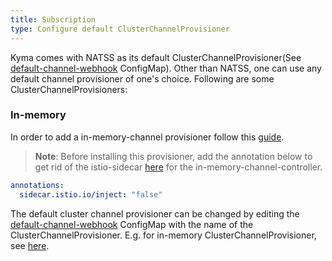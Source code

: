 ```yaml
---
title: Subscription
type: Configure default ClusterChannelProvisioner
---
```


Kyma comes with NATSS as its default ClusterChannelProvisioner(See [default-channel-webhook](../../resources/knative-eventing/charts/knative-eventing/templates/eventing.yaml) ConfigMap). Other than NATSS, one can use any default channel provisioner of one's choice. Following are some ClusterChannelProvisioners:

### In-memory

In order to add a in-memory-channel provisioner follow this [guide](https://github.com/knative/eventing/tree/master/config/provisioners/in-memory-channel).

> **Note**: Before installing this provisioner, add the annotation below to get rid of the istio-sidecar [here](https://github.com/knative/eventing/blob/master/config/provisioners/in-memory-channel/in-memory-channel.yaml#L107) for the in-memory-channel-controller.
```yaml
annotations:
  sidecar.istio.io/inject: "false"
```

The default cluster channel provisioner can be changed by editing the [default-channel-webhook](../../resources/knative-eventing/charts/knative-eventing/templates/eventing.yaml) ConfigMap with the name of the ClusterChannelProvisioner. E.g. for in-memory ClusterChannelProvisioner, see [here](https://github.com/knative/eventing/blob/master/config/400-default-channel-config.yaml).
